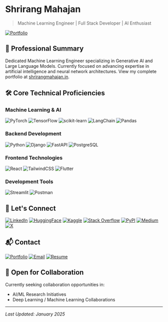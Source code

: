 <div>

# Shrirang Mahajan

> Machine Learning Engineer | Full Stack Developer | AI Enthusiast

[![Portfolio](https://img.shields.io/badge/Portfolio-20B2AA?style=for-the-badge&logo=About.me&logoColor=white)](https://www.shrirangmahajan.in)

</div>

## 🎯 Professional Summary
Dedicated Machine Learning Engineer specializing in Generative AI and Large Language Models. Currently focused on advancing expertise in artificial intelligence and neural network architectures. View my complete portfolio at [shrirangmahajan.in](https://www.shrirangmahajan.in/).

## 🛠️ Core Technical Proficiencies

### Machine Learning & AI
![PyTorch](https://img.shields.io/badge/PyTorch-EE4C2C?style=for-the-badge&logo=pytorch&logoColor=white)
![TensorFlow](https://img.shields.io/badge/TensorFlow-FF6F00?style=for-the-badge&logo=tensorflow&logoColor=white)
![scikit-learn](https://img.shields.io/badge/scikit--learn-white.svg?style=for-the-badge&logo=scikit-learn&logoColor=black)
![LangChain](https://img.shields.io/badge/langchain-1C3C3C?style=for-the-badge&logo=langchain&logoColor=white)
![Pandas](https://img.shields.io/badge/Pandas-2C2D72?style=for-the-badge&logo=pandas&logoColor=white)

### Backend Development
![Python](https://img.shields.io/badge/python-blue?style=for-the-badge&logo=python&logoColor=white)
![Django](https://img.shields.io/badge/Django-092E20?style=for-the-badge&logo=django&logoColor=green)
![FastAPI](https://img.shields.io/badge/fastapi-109989?style=for-the-badge&logo=FASTAPI&logoColor=white)
![PostgreSQL](https://img.shields.io/badge/postgresql-336791?style=for-the-badge&logo=postgresql&logoColor=white)

### Frontend Technologies
![React](https://img.shields.io/badge/React-20232A?style=for-the-badge&logo=react&logoColor=61DAFB)
![TailwindCSS](https://img.shields.io/badge/Tailwind_CSS-38B2AC?style=for-the-badge&logo=tailwind-css&logoColor=white)
![Flutter](https://img.shields.io/badge/Flutter-02569B?style=for-the-badge&logo=flutter&logoColor=white)

### Development Tools
![Streamlit](https://img.shields.io/badge/Streamlit-FF4B4B?style=for-the-badge&logo=Streamlit&logoColor=white)
![Postman](https://img.shields.io/badge/postman-orange?style=for-the-badge&logo=postman&logoColor=black)

## 🤝 Let's Connect
[![LinkedIn](https://img.shields.io/badge/LinkedIn-0077B5?style=for-the-badge&logo=linkedin&logoColor=white)](https://www.linkedin.com/in/shrirang-mahajan/)
[![HuggingFace](https://img.shields.io/badge/huggingface-FFCA1B?style=for-the-badge&logo=huggingface&logoColor=black)](https://huggingface.co/NotShrirang)
[![Kaggle](https://img.shields.io/badge/kaggle-0077B5?style=for-the-badge&logo=kaggle&logoColor=white)](https://www.kaggle.com/notshrirang)
[![Stack Overflow](https://img.shields.io/badge/Stack_Overflow-FE7A16?style=for-the-badge&logo=stack-overflow&logoColor=white)](https://stackoverflow.com/users/17353907/shrirang-mahajan)
[![PyPI](https://img.shields.io/badge/pypi-blue?style=for-the-badge&logo=pypi&logoColor=yellow)](https://pypi.org/user/NotShrirang/)
[![Medium](https://img.shields.io/badge/Medium-black?style=for-the-badge&logo=Medium&logoColor=white)](https://medium.com/@shrirangmahajan123)
[![X](https://img.shields.io/badge/X-000000?style=for-the-badge&logo=x&logoColor=white)](https://x.com/notshrirang)

## 📬 Contact

[![Portfolio](https://img.shields.io/badge/Portfolio-20B2AA?style=for-the-badge&logo=About.me&logoColor=white)](https://www.shrirangmahajan.in)
[![Email](https://img.shields.io/badge/Email-EA4335?style=for-the-badge&logo=gmail&logoColor=white)](mailto:shrirangmahajan123@gmail.com)
[![Resume](https://img.shields.io/badge/Resume-191919?style=for-the-badge&logo=read.cv&logoColor=white)](https://drive.google.com/file/d/1Y7EUEjyumHEovWwSYLUJxiuIzGHj7TuQ/view?usp=sharing)

## 🤝 Open for Collaboration
Currently seeking collaboration opportunities in:
- AI/ML Research Initiatives
- Deep Learning / Machine Learning Collaborations

---
*Last Updated: January 2025*
